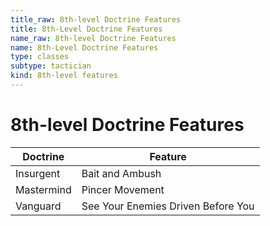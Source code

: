 ```yaml
---
title_raw: 8th-level Doctrine Features
title: 8th-Level Doctrine Features
name_raw: 8th-level Doctrine Features
name: 8th-Level Doctrine Features
type: classes
subtype: tactician
kind: 8th-level features
---
```


# 8th-level Doctrine Features

| Doctrine   | Feature                            |
| ---------- | ---------------------------------- |
| Insurgent  | Bait and Ambush                    |
| Mastermind | Pincer Movement                    |
| Vanguard   | See Your Enemies Driven Before You |
